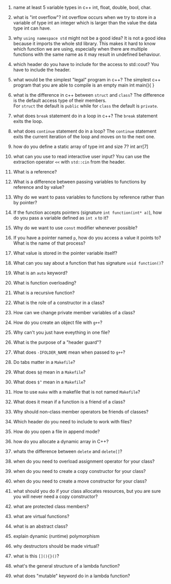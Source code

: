 1. name at least 5 variable types in c++
int, float, double, bool, char.

2. what is "int overflow"?
int overflow occurs when we try to store in a variable of type int an integer which is larger than the value the data type int can have.

3. why `using namespace std` might not be a good idea?
It is not a good idea because it imports the whole std library. This makes it hard to know which function we are using, especially when there are multiple functions
with the same name as it may result in undefined behaviour.

4. which header do you have to include for the access to std::cout?
You have to include the <iostream> header.

5. what would be the simplest "legal" program in c++?
The simplest c++ program that you are able to compile is an empty main
int main(){
}

6. what is the difference in c++ between `struct` and `class`?
The difference is the default access type of their members.\
For `struct` the default is `public` while for `class` the default is `private`.

7. what does `break` statement do in a loop in c++?
The `break` statement exits the loop.

8. what does `continue` statement do in a loop?
The `continue` statement exits the current iteration of the loop and moves on to the next one.

9. how do you define a static array of type int and size 7?
int arr[7]

10. what can you use to read interactive user input?
You can use the extraction operator `<<` with `std::cin` from the <iostream> header.

11. What is a reference?
12. What is a difference between passing variables to functions by reference and by value?
13. Why do we want to pass variables to functions by reference rather than by pointer?
14. If the function accepts pointers (signature `int function(int* a)`), how do you pass a variable defined as `int x` to it?
15. Why do we want to use `const` modifier whenever possible?
16. If you have a pointer named `p`, how do you access a value it points to? What is the name of that process?
17. What value is stored in the pointer variable itself?
18. What can you say about a function that has signature `void function()`?
19. What is an `auto` keyword?
20. What is function overloading?
21. What is a recursive function?
22. What is the role of a constructor in a class?
23. How can we change private member variables of a class?
24. How do you create an object file with `g++`?
25. Why can't you just have eveything in one file?
26. What is the purpose of a "header guard"?
27. What does `-IFOLDER_NAME` mean when passed to `g++`?
28. Do tabs matter in a `Makefile`?
29. What does `$@` mean in a `Makefile`?
30. What does `$^` mean in a `Makefile`?
31. How to use `make` with a makefile that is not named `Makefile`?
32. What does it mean if a function is a friend of a class?
33. Why should non-class member operators be friends of classes?
34. Which header do you need to include to work with files?
35. How do you open a file in append mode?
36. how do you allocate a dynamic array in C++?
37. whats the difference between `delete` and `delete[]`?
38. when do you need to overload assignment operator for your class?
39. when do you need to create a copy constructor for your class?
40. when do you need to create a move constructor for your class?
41. what should you do if your class allocates resources, but you are sure you will never need a copy constructor?
42. what are protected class members?
43. what are virtual functions? 
44. what is an abstract class?
45. explain dynamic (runtime) polymorphism
46. why destructors should be made virtual?
47. what is this `[](){}()`?
48. what's the general structure of a lambda function?
49. what does "mutable" keyword do in a lambda function?


